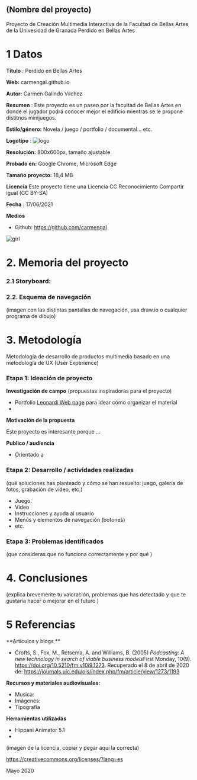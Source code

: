 ## (Nombre del proyecto)

Proyecto de Creación Multimedia Interactiva de la  Facultad de Bellas Artes de la Univesidad de Granada
Perdido en Bellas Artes


# 1 Datos 



**Titulo** : Perdido en Bellas Artes

**Web:**   carmengal.github.io

**Autor:**  Carmen Galindo Vílchez

**Resumen** : Este proyecto es un paseo por la facultad de Bellas Artes en donde el jugador podrá conocer mejor el edificio mientras se le propone distitnos minijuegos.

**Estilo/género:**  Novela / juego / portfolio / documental... etc.

**Logotipo** : ![logo](https://user-images.githubusercontent.com/84967350/122534185-94de6380-d022-11eb-8b02-8b36f31e6a3a.png)


**Resolución:** 800x600px, tamaño ajustable

**Probado en:**  Google Chrome, Microsoft Edge

**Tamaño proyecto:** 18,4 MB 

**Licencia** Este proyecto tiene una Licencia CC Reconocimiento Compartir igual (CC BY-SA)

**Fecha** : 17/06/2021

**Medios** 

- Github: https://github.com/carmengal



![girl](https://github.com/mgea/cmi20/blob/master/WalkingGirl_front01.png)

# 2. Memoria del proyecto 

### 2.1 Storyboard: 





### 2.2. Esquema de navegación 



(imagen con las distintas pantallas de navegación, usa draw.io o cualquier programa de dibujo)







# 3. Metodología

Metodología de desarrollo de productos multimedia basado en una metodología de UX (User Experience)



### Etapa 1: Ideación de proyecto

**Investigación de campo** (propuestas inspiradoras para el proyecto)

- Portfolio [Leonardi Web page](http://www.rleonardi.com/interactive-resume/) para idear cómo organizar el material
- 



**Motivación de la propuesta** 

Este  proyecto es interesante porque ... 



**Publico / audiencia**

- Orientado a 





### Etapa 2: Desarrollo / actividades realizadas

(qué soluciones has planteado y cómo se han resuelto: juego, galería de fotos, grabación de video, etc.)

- Juego. 
- Video 
- Instrucciones y ayuda al usuario 
- Menús y elementos de navegación (botones)
- etc.



### Etapa 3: Problemas identificados

(que consideras que no  funciona correctamente y por qué )



# 4. Conclusiones 

(explica brevemente tu valoración, problemas que has detectado y que te gustaría hacer o mejorar en el futuro )







# 5 Referencias 

**Artículos y blogs ** 

- Crofts, S., Fox, M., Retsema, A. and Williams, B. (2005) *Podcasting: A new technology in search of viable business models*First Monday, 10(9). https://doi.org/10.5210/fm.v10i9.1273. Recuperado el 8 de abril de 2020 de: https://journals.uic.edu/ojs/index.php/fm/article/view/1273/1193

**Recursos y materiales audiovisuales:**

* Musica:  
* Imágenes:  
* Tipografía

**Herramientas utilizadas**

- Hippani Animator 5.1
- 



(imagen de la licencia, copiar y pegar aquí la correcta)

https://creativecommons.org/licenses/?lang=es

Mayo 2020
